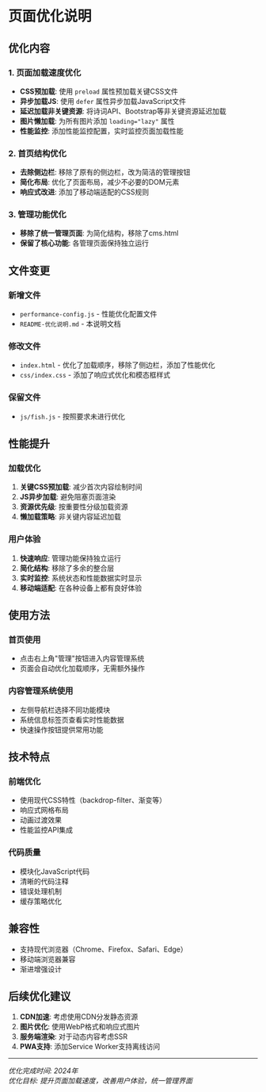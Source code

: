 # 页面优化说明

## 优化内容

### 1. 页面加载速度优化
- **CSS预加载**: 使用 `preload` 属性预加载关键CSS文件
- **异步加载JS**: 使用 `defer` 属性异步加载JavaScript文件
- **延迟加载非关键资源**: 将诗词API、Bootstrap等非关键资源延迟加载
- **图片懒加载**: 为所有图片添加 `loading="lazy"` 属性
- **性能监控**: 添加性能监控配置，实时监控页面加载性能

### 2. 首页结构优化
- **去除侧边栏**: 移除了原有的侧边栏，改为简洁的管理按钮
- **简化布局**: 优化了页面布局，减少不必要的DOM元素
- **响应式改进**: 添加了移动端适配的CSS规则

### 3. 管理功能优化
- **移除了统一管理页面**: 为简化结构，移除了cms.html
- **保留了核心功能**: 各管理页面保持独立运行

## 文件变更

### 新增文件
- `performance-config.js` - 性能优化配置文件
- `README-优化说明.md` - 本说明文档

### 修改文件
- `index.html` - 优化了加载顺序，移除了侧边栏，添加了性能优化
- `css/index.css` - 添加了响应式优化和模态框样式

### 保留文件
- `js/fish.js` - 按照要求未进行优化

## 性能提升

### 加载优化
1. **关键CSS预加载**: 减少首次内容绘制时间
2. **JS异步加载**: 避免阻塞页面渲染
3. **资源优先级**: 按重要性分级加载资源
4. **懒加载策略**: 非关键内容延迟加载

### 用户体验
1. **快速响应**: 管理功能保持独立运行
2. **简化结构**: 移除了多余的整合层
3. **实时监控**: 系统状态和性能数据实时显示
4. **移动端适配**: 在各种设备上都有良好体验

## 使用方法

### 首页使用
- 点击右上角"管理"按钮进入内容管理系统
- 页面会自动优化加载顺序，无需额外操作

### 内容管理系统使用
- 左侧导航栏选择不同功能模块
- 系统信息标签页查看实时性能数据
- 快速操作按钮提供常用功能

## 技术特点

### 前端优化
- 使用现代CSS特性（backdrop-filter、渐变等）
- 响应式网格布局
- 动画过渡效果
- 性能监控API集成

### 代码质量
- 模块化JavaScript代码
- 清晰的代码注释
- 错误处理机制
- 缓存策略优化

## 兼容性

- 支持现代浏览器（Chrome、Firefox、Safari、Edge）
- 移动端浏览器兼容
- 渐进增强设计

## 后续优化建议

1. **CDN加速**: 考虑使用CDN分发静态资源
2. **图片优化**: 使用WebP格式和响应式图片
3. **服务端渲染**: 对于动态内容考虑SSR
4. **PWA支持**: 添加Service Worker支持离线访问

---

*优化完成时间: 2024年*  
*优化目标: 提升页面加载速度，改善用户体验，统一管理界面*